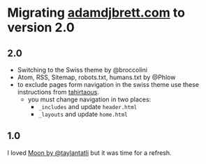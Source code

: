 # Migrating [adamdjbrett.com](adamdjbrett.com) to version 2.0

## 2.0
- Switching to the Swiss theme by @broccolini
- Atom, RSS, Sitemap, robots.txt, humans.txt by @Phlow
- to exclude pages form navigation in the swiss theme use these instructions from [tahirtaous](https://www.tahirtaous.com/exclude-pages-jekyll-navigation-menu-minima-theme/).
  - you must change navigation in two places:
      - `_includes` and update `header.html`
      - `_layouts` and update `home.html`

## 1.0
I loved [Moon by @taylantatli](https://taylantatli.github.io/Moon/) but it was time for a refresh.
